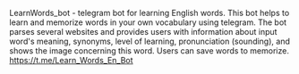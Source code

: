 LearnWords_bot - telegram bot for learning English words. This bot helps to learn and memorize words in your own vocabulary using telegram. The bot parses several websites and provides users with information about input word's meaning, synonyms, level of learning,  pronunciation (sounding), and shows the image concerning this word. Users can save words to memorize. 
https://t.me/Learn_Words_En_Bot
